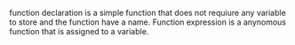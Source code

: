 function declaration is a simple function that does not requiure any variable to store and the function have a name.
 Function expression is a anynomous function that is assigned to a variable. 